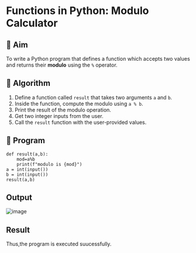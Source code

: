 # Functions in Python: Modulo Calculator

## 🎯 Aim
To write a Python program that defines a function which accepts two values and returns their **modulo** using the `%` operator.

## 🧠 Algorithm
1. Define a function called `result` that takes two arguments `a` and `b`.
2. Inside the function, compute the modulo using `a % b`.
3. Print the result of the modulo operation.
4. Get two integer inputs from the user.
5. Call the `result` function with the user-provided values.

## 🧾 Program

```
def result(a,b): 
    mod=a%b 
    print(f"modulo is {mod}") 
a = int(input()) 
b = int(input())
result(a,b)

```

## Output
![image](https://github.com/user-attachments/assets/515ff461-5770-4b73-bf62-2c93989cbefc)

## Result
Thus,the program is executed suucessfully.
